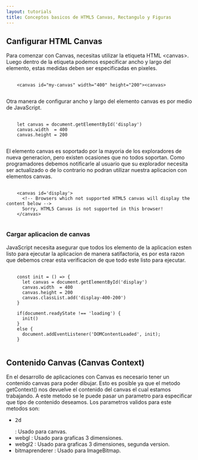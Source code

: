 ```yaml
---
layout: tutorials
title: Conceptos basicos de HTML5 Canvas, Rectangulo y Figuras
---
```

<h2 class="tutorials-content__sub-title">Canfigurar HTML Canvas</h2>

<p class="tutorials-content__text">Para comenzar con Canvas, necesitas utilizar la etiqueta HTML &lt;canvas&gt;. Luego dentro de la etiqueta podemos especificar ancho y largo del elemento, estas medidas deben ser especificadas en pixeles.</p>

<pre>
  <code class="language-html">
    &lt;canvas id="my-canvas" width="400" height="200"&gt;&lt;canvas&gt;
  </code>
</pre>

<p class="tutorials-content__text">Otra manera de configurar ancho y largo del elemento canvas es por medio de JavaScript.</p>

<pre>
  <code class="language-javascript">
    let canvas = document.getElementById('display')
    canvas.width  = 400
    canvas.height = 200
  </code>
</pre>

<p class="tutorials-content__text">El elemento canvas es soportado por la mayoria de los exploradores de nueva generacion, pero existen ocasiones que no todos soportan. Como programadores debemos notificarle al usuario que su explorador necesita ser actualizado o de lo contrario no podran utilizar nuestra aplicacion con elementos canvas.</p>

<pre>
  <code class="language-html">    
    &lt;canvas id='display'&gt;
      &lt;!-- Browsers which not supported HTML5 canvas will display the content below --&gt;
      Sorry, HTML5 Canvas is not supported in this browser!
    &lt;/canvas&gt;
  </code>
</pre>

<h3 class="tutorials-content__sub-title">Cargar aplicacion de canvas</h3>

<p class="tutorials-content__text">JavaScript necesita asegurar que todos los elemento de la aplicacion esten listo para ejecutar la aplicacion de manera satifactoria, es por esta razon que debemos crear esta verificacion de que todo este listo para ejecutar.</p>

<pre>
  <code class="language-javascript">
    const init = () => {
      let canvas = document.getElementById('display')
      canvas.width  = 400
      canvas.height = 200
      canvas.classList.add('display-400-200')
    }
    
    if(document.readyState !== 'loading') {
      init()
    } 
    else {
      document.addEventListener('DOMContentLoaded', init);
    }
  </code>
</pre>

<h2 class="tutorials-content__sub-title">Contenido Canvas (Canvas Context)</h2>

<p class="tutorials-content__text">En el desarrollo de aplicaciones con Canvas es necesario tener un contenido canvas para poder dibujar. Esto es posible ya que el metodo getContext() nos devuelve el contenido del canvas el cual estamos trabajando. A este metodo se le puede pasar un parametro para especificar que tipo de contenido deseamos. Los parametros validos para este metodos son:</p>

<ul class="tutorials-content__list">
  <li class="tutorials-content__list-element"><pre class="tutorials-code">2d</pre> : Usado para canvas.</li>
  <li class="tutorials-content__list-element">webgl : Usado para graficas 3 dimensiones.</li>
  <li class="tutorials-content__list-element">webgl2 : Usado para graficas 3 dimensiones, segunda version.</li>
  <li class="tutorials-content__list-element">bitmaprenderer : Usado para ImageBitmap.</li>
</ul>
